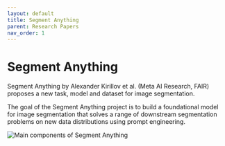```yaml
---
layout: default
title: Segment Anything
parent: Research Papers
nav_order: 1
---
```


# Segment Anything

Segment Anything by Alexander Kirillov et al. (Meta AI Research, FAIR) proposes a new task, model and dataset for image segmentation.

The goal of the Segment Anything project is to build a foundational model for image segmentation that solves a range of downstream segmentation problems on new data distributions using prompt engineering.

![Main components of Segment Anything](img1.png)
